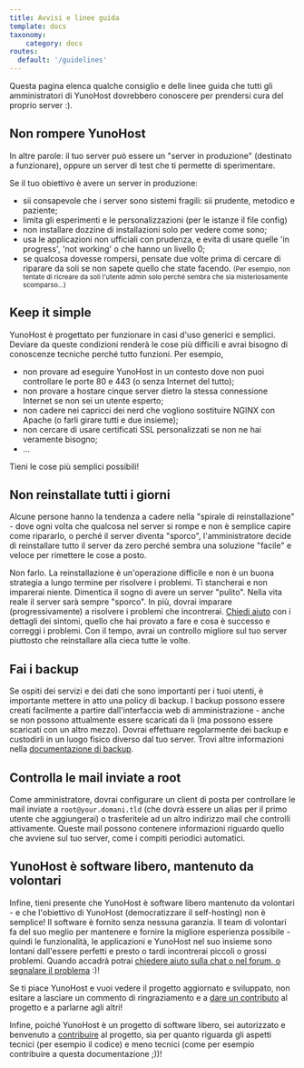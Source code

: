 ```yaml
---
title: Avvisi e linee guida
template: docs
taxonomy:
    category: docs
routes:
  default: '/guidelines'
---
```


Questa pagina elenca qualche consiglio e delle linee guida che tutti gli amministratori di YunoHost dovrebbero conoscere per prendersi cura del proprio server :).

## Non rompere YunoHost

In altre parole: il tuo server può essere un "server in produzione" (destinato a funzionare), oppure un server di test che ti permette di sperimentare.

Se il tuo obiettivo è avere un server in produzione:

- sii consapevole che i server sono sistemi fragili: sii prudente, metodico e paziente;
- limita gli esperimenti e le personalizzazioni (per le istanze il file config)
- non installare dozzine di installazioni solo per vedere come sono;
- usa le applicazioni non ufficiali con prudenza, e evita di usare quelle 'in progress', 'not working' o che hanno un livello 0;
- se qualcosa dovesse rompersi, pensate due volte prima di cercare di riparare da soli se non sapete quello che state facendo. <small>(Per esempio, non tentate di ricreare da soli l'utente admin solo perché sembra che sia misteriosamente scomparso...)</small>

## Keep it simple

YunoHost è progettato per funzionare in casi d'uso generici e semplici. Deviare da queste condizioni renderà le cose più difficili e avrai bisogno di conoscenze tecniche perché tutto funzioni. Per esempio,

- non provare ad eseguire YunoHost in un contesto dove non puoi controllare le porte 80 e 443 (o senza Internet del tutto);
- non provare a hostare cinque server dietro la stessa connessione Internet se non sei un utente esperto;
- non cadere nei capricci dei nerd che vogliono sostituire NGINX con Apache (o farli girare tutti e due insieme);
- non cercare di usare certificati SSL personalizzati se non ne hai veramente bisogno;
- ...

Tieni le cose più semplici possibili!

## Non reinstallate tutti i giorni

Alcune persone hanno la tendenza a cadere nella "spirale di reinstallazione" - dove ogni volta che qualcosa nel server si rompe e non è semplice capire come ripararlo, o perché il server diventa "sporco", l'amministratore decide di reinstallare tutto il server da zero perché sembra una soluzione "facile" e veloce per rimettere le cose a posto.

Non farlo. La reinstallazione è un'operazione difficile e non è un buona strategia a lungo termine per risolvere i problemi. Ti stancherai e non imparerai niente. Dimentica il sogno di avere un server "pulito". Nella vita reale il server sarà sempre "sporco". In più, dovrai imparare (progressivamente) a risolvere i problemi che incontrerai. [Chiedi aiuto](/help) con i dettagli dei sintomi, quello che hai provato a fare e cosa è successo e correggi i problemi. Con il tempo, avrai un controllo migliore sul tuo server piuttosto che reinstallare alla cieca tutte le volte.

## Fai i backup

Se ospiti dei servizi e dei dati che sono importanti per i tuoi utenti, è importante mettere in atto una policy di backup. I backup possono essere creati facilmente a partire dall'interfaccia web di amministrazione - anche se non possono attualmente essere scaricati da li (ma possono essere scaricati con un altro mezzo). Dovrai effettuare regolarmente dei backup e custodirli in un luogo fisico diverso dal tuo server. Trovi altre informazioni nella [documentazione di backup](/backup).

## Controlla le mail inviate a root

Come amministratore, dovrai configurare un client di posta per controllare le mail inviate a `root@your.domani.tld` (che dovrà essere un alias per il primo utente che aggiungerai) o trasferitele ad un altro indirizzo mail che controlli attivamente. Queste mail possono contenere informazioni riguardo quello che avviene sul tuo server, come i compiti periodici automatici.

## YunoHost è software libero, mantenuto da volontari

Infine, tieni presente che YunoHost è software libero mantenuto da volontari - e che l'obiettivo di YunoHost (democratizzare il self-hosting) non è semplice! Il software è fornito senza nessuna garanzia. Il team di volontari fa del suo meglio per mantenere e fornire la migliore esperienza possibile - quindi le funzionalità, le applicazioni e YunoHost nel suo insieme sono lontani dall'essere perfetti e presto o tardi incontrerai piccoli o grossi problemi. Quando accadrà potrai [chiedere aiuto sulla chat o nel forum, o segnalare il problema](/help) :)!

Se ti piace YunoHost e vuoi vedere il progetto aggiornato e sviluppato, non esitare a lasciare un commento di ringraziamento e a [dare un contributo](https://liberpay.com/YunoHost) al progetto e a parlarne agli altri!

Infine, poiché YunoHost è un progetto di software libero, sei autorizzato e benvenuto a [contribuire](/contribute) al progetto, sia per quanto riguarda gli aspetti tecnici (per esempio il codice) e meno tecnici (come per esempio contribuire a questa documentazione ;))!
